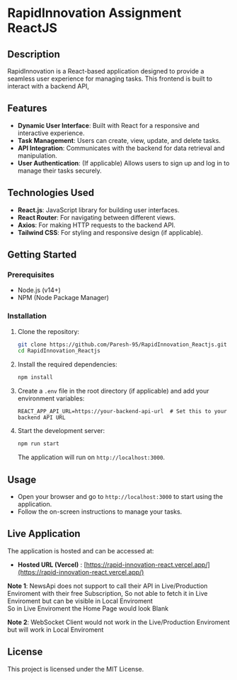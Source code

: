 # RapidInnovation Assignment ReactJS

## Description

RapidInnovation is a React-based application designed to provide a seamless user experience for managing tasks. This frontend is built to interact with a backend API,

## Features

- **Dynamic User Interface**: Built with React for a responsive and interactive experience.
- **Task Management**: Users can create, view, update, and delete tasks.
- **API Integration**: Communicates with the backend for data retrieval and manipulation.
- **User Authentication**: (If applicable) Allows users to sign up and log in to manage their tasks securely.

## Technologies Used

- **React.js**: JavaScript library for building user interfaces.
- **React Router**: For navigating between different views.
- **Axios**: For making HTTP requests to the backend API.
- **Tailwind CSS**: For styling and responsive design (if applicable).

## Getting Started

### Prerequisites

- Node.js (v14+)
- NPM (Node Package Manager)

### Installation

1. Clone the repository:

   ```bash
   git clone https://github.com/Paresh-95/RapidInnovation_Reactjs.git
   cd RapidInnovation_Reactjs
   ```

2. Install the required dependencies:

   ```bash
   npm install
   ```

3. Create a `.env` file in the root directory (if applicable) and add your environment variables:

   ```env
   REACT_APP_API_URL=https://your-backend-api-url  # Set this to your backend API URL
   ```

4. Start the development server:

   ```bash
   npm run start
   ```

   The application will run on `http://localhost:3000`.

## Usage

- Open your browser and go to `http://localhost:3000` to start using the application.
- Follow the on-screen instructions to manage your tasks.

## Live Application

The application is hosted and can be accessed at:

- **Hosted URL (Vercel)** : [https://rapid-innovation-react.vercel.app/](https://rapid-innovation-react.vercel.app/)


**Note 1**: NewsApi does not support to call their API in Live/Production Enviroment with their free Subscription, So not able to fetch it in Live Enviroment but can be visible in Local Enviroment  
So in Live Enviroment the Home Page would look Blank 

**Note 2**: WebSocket Client would not work in the Live/Production Enviroment
but will work in Local Enviroment 

## License

This project is licensed under the MIT License.
